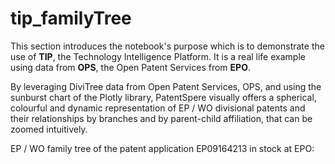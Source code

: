 # tip_familyTree
This section introduces the notebook's purpose which is to demonstrate the use of **TIP**, the Technology Intelligence Platform. It is a real life example using data from **OPS**, the Open Patent Services from **EPO**.

By leveraging DiviTree data from Open Patent Services, OPS, and using the sunburst chart of the Plotly library, PatentSpere visually offers a spherical, colourful and dynamic representation of EP / WO divisional patents and their relationships by branches and by parent-child affiliation, that can be zoomed intuitively. 

EP / WO family tree of the patent application EP09164213 in stock at EPO:
